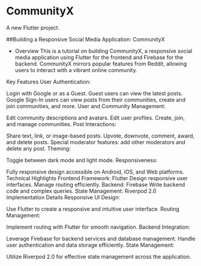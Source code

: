 # CommunityX

A new Flutter project.

##Building a Responsive Social Media Application: CommunityX
- Overview
This is a tutorial on building CommunityX, a responsive social media application using Flutter for the frontend and Firebase for the backend. CommunityX mirrors popular features from Reddit, allowing users to interact with a vibrant online community.

Key Features
User Authentication:

Login with Google or as a Guest.
Guest users can view the latest posts.
Google Sign-In users can view posts from their communities, create and join communities, and more.
User and Community Management:

Edit community descriptions and avatars.
Edit user profiles.
Create, join, and manage communities.
Post Interactions:

Share text, link, or image-based posts.
Upvote, downvote, comment, award, and delete posts.
Special moderator features: add other moderators and delete any post.
Theming:

Toggle between dark mode and light mode.
Responsiveness:

Fully responsive design accessible on Android, iOS, and Web platforms.
Technical Highlights
Frontend Framework: Flutter
Design responsive user interfaces.
Manage routing efficiently.
Backend: Firebase
Write backend code and complex queries.
State Management: Riverpod 2.0
Implementation Details
Responsive UI Design:

Use Flutter to create a responsive and intuitive user interface.
Routing Management:

Implement routing with Flutter for smooth navigation.
Backend Integration:

Leverage Firebase for backend services and database management.
Handle user authentication and data storage efficiently.
State Management:

Utilize Riverpod 2.0 for effective state management across the application.
